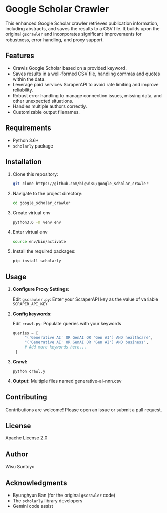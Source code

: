 # Google Scholar Crawler

This enhanced Google Scholar crawler retrieves publication information, including abstracts, and saves the results to a CSV file.  It builds upon the original `gscrawler` and incorporates significant improvements for robustness, error handling, and proxy support.

## Features

* Crawls Google Scholar based on a provided keyword.
* Saves results in a well-formed CSV file, handling commas and quotes within the data.
* Leverage paid services ScraperAPI to avoid rate limiting and improve reliability.
* Robust error handling to manage connection issues, missing data, and other unexpected situations.
* Handles multiple authors correctly.
* Customizable output filenames.

## Requirements

* Python 3.6+
* `scholarly` package

## Installation

1. Clone this repository:
   ```bash
   git clone https://github.com/bigwisu/google_scholar_crawler
   ```
2. Navigate to the project directory:
   ```bash
   cd google_scholar_crawler
   ```
3. Create virtual env
   ```bash
   python3.6 -m venv env
   ```
4. Enter virtual env
   ```bash
   source env/bin/activate
   ```
5. Install the required packages:
   ```bash
   pip install scholarly
   ```

## Usage

1. **Configure Proxy Settings:**

   Edit `gscrawler.py`:
   Enter your ScraperAPI key as the value of variable `SCRAPER_API_KEY`

2. **Config keywords:**

   Edit `crawl.py`:
   Populate queries with your keywords

   ```python
   queries = [
        "('Generative AI' OR GenAI OR 'Gen AI') AND healthcare",
        "('Generative AI' OR GenAI OR 'Gen AI') AND business",
        # Add more keywords here...
    ]
   ```
3. **Crawl:**

   ```bash
   python crawl.y
   ```

4. **Output:**
   Multiple files named generative-ai-nnn.csv

## Contributing

Contributions are welcome!  Please open an issue or submit a pull request.

## License

Apache License 2.0

## Author

Wisu Suntoyo

## Acknowledgments

* Byunghyun Ban (for the original `gscrawler` code)
* The `scholarly` library developers
* Gemini code assist